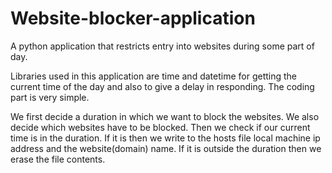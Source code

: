 # Website-blocker-application
A python application that restricts entry into websites during some part of day.

Libraries used in this application are time and datetime for getting the current time of the day and also to give a delay in responding.
The coding part is very simple.

We first decide a duration in which we want to block the websites. We also decide which websites have to be blocked.
Then we check if our current time is in the duration.
If it is then we write to the hosts file local machine ip address and the website(domain) name.
If it is outside the duration then we erase the file contents.


    
    
